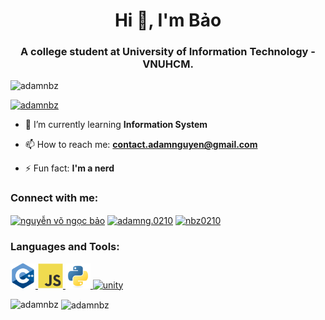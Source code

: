 <h1 align="center">Hi 👋, I'm Bảo</h1>
<h3 align="center">A college student at University of Information Technology - VNUHCM.</h3>

<p align="left"> <img src="https://komarev.com/ghpvc/?username=adamnbz&label=Profile%20views&color=0e75b6&style=flat" alt="adamnbz" /> </p>

<p align="left"> <a href="https://github.com/ryo-ma/github-profile-trophy"><img src="https://github-profile-trophy.vercel.app/?username=adamnbz" alt="adamnbz" /></a> </p>

- 🌱 I’m currently learning **Information System**

- 📫 How to reach me: **contact.adamnguyen@gmail.com**

- ⚡ Fun fact: **I'm a nerd**

<h3 align="left">Connect with me:</h3>
<p align="left">
<a href="https://fb.com/nguyễn võ ngọc bảo" target="blank"><img align="center" src="https://raw.githubusercontent.com/rahuldkjain/github-profile-readme-generator/master/src/images/icons/Social/facebook.svg" alt="nguyễn võ ngọc bảo" height="30" width="40" /></a>
<a href="https://instagram.com/adamng.0210" target="blank"><img align="center" src="https://raw.githubusercontent.com/rahuldkjain/github-profile-readme-generator/master/src/images/icons/Social/instagram.svg" alt="adamng.0210" height="30" width="40" /></a>
<a href="https://codeforces.com/profile/nbz0210" target="blank"><img align="center" src="https://raw.githubusercontent.com/rahuldkjain/github-profile-readme-generator/master/src/images/icons/Social/codeforces.svg" alt="nbz0210" height="30" width="40" /></a>
</p>

<h3 align="left">Languages and Tools:</h3>
<p align="left"> <a href="https://www.w3schools.com/cpp/" target="_blank" rel="noreferrer"> <img src="https://raw.githubusercontent.com/devicons/devicon/master/icons/cplusplus/cplusplus-original.svg" alt="cplusplus" width="40" height="40"/> </a> <a href="https://developer.mozilla.org/en-US/docs/Web/JavaScript" target="_blank" rel="noreferrer"> <img src="https://raw.githubusercontent.com/devicons/devicon/master/icons/javascript/javascript-original.svg" alt="javascript" width="40" height="40"/> </a> <a href="https://www.python.org" target="_blank" rel="noreferrer"> <img src="https://raw.githubusercontent.com/devicons/devicon/master/icons/python/python-original.svg" alt="python" width="40" height="40"/> </a> <a href="https://unity.com/" target="_blank" rel="noreferrer"> <img src="https://www.vectorlogo.zone/logos/unity3d/unity3d-icon.svg" alt="unity" width="40" height="40"/> </a> </p>

<p><img align="left" src="https://github-readme-stats.vercel.app/api/top-langs?username=adamnbz&show_icons=true&locale=en&layout=compact" alt="adamnbz" /></p>

<p>&nbsp;<img align="center" src="https://github-readme-stats.vercel.app/api?username=adamnbz&show_icons=true&locale=en" alt="adamnbz" /></p>
